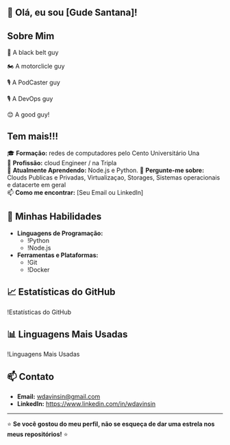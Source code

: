 ## 👋 Olá, eu sou [Gude Santana]!

## Sobre Mim

🥋 A black belt guy

🏍️ A motorclicle guy

🎙️ A PodCaster guy

🎙️ A DevOps guy

😊 A good guy!

## Tem mais!!!


🎓 **Formação:** redes de computadores pelo Cento Universitário Una  
💼 **Profissão:** cloud Engineer  /  na Tripla  
🌱 **Atualmente Aprendendo:** Node.js e Python.
💬 **Pergunte-me sobre:** Clouds Publicas e Privadas, Virtualizaçao, Storages, Sistemas operacionais e datacerte em geral  
📫 **Como me encontrar:** [Seu Email ou LinkedIn]

## 🚀 Minhas Habilidades
- **Linguagens de Programação:**
  - !Python
  - !Node.js
- **Ferramentas e Plataformas:**
  - !Git
  - !Docker

## 📈 Estatísticas do GitHub
!Estatísticas do GitHub

## 📊 Linguagens Mais Usadas
!Linguagens Mais Usadas

## 📫 Contato
- **Email:** wdavinsin@gmail.com
- **LinkedIn:** https://www.linkedin.com/in/wdavinsin

---

⭐️ **Se você gostou do meu perfil, não se esqueça de dar uma estrela nos meus repositórios!** ⭐️


<!---
gudesantana/gudesantana is a ✨ special ✨ repository because its `README.md` (this file) appears on your GitHub profile.
You can click the Preview link to take a look at your changes.
--->
